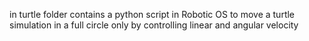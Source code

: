 in turtle folder contains a python script in Robotic OS to move a turtle 
simulation in a full circle only by controlling linear and angular velocity
